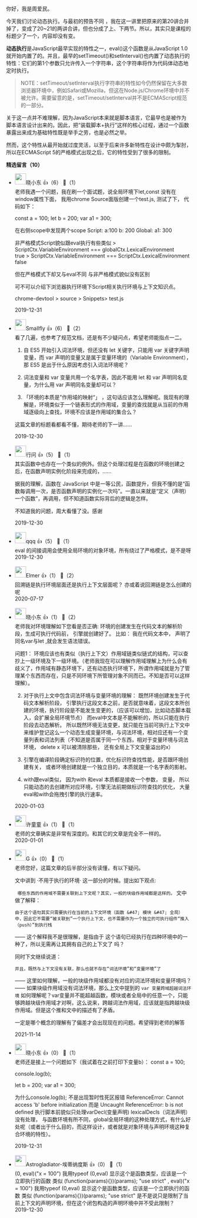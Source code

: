 你好，我是周爱民。

今天我们讨论动态执行。与最初的预告不同 ，我在这一讲里把原来的第20讲合并掉了，变成了20~21的两讲合讲，但也分成了上、下两节。所以，其实只是课程的标题少了一个，内容却没有变。

**动态执行**是JavaScript最早实现的特性之一，eval()这个函数是从JavaScript 1.0就开始内置了的。并且，最早的setTimeout()和setInterval()也内置了动态执行的特性：它们的第1个参数只允许传入一个字符串，这个字符串将作为代码体动态地定时执行。

> NOTE：setTimeout/setInterval执行字符串的特性如今仍然保留在大多数浏览器环境中，例如Safari或Mozilla，但这在Node.js/Chrome环境中并不被允许。需要留意的是，setTimeout/setInterval并不是ECMAScript规范的一部分。

关于这一点并不难理解，因为JavaScript本来就是脚本语言，它最早也是被作为脚本语言设计出来的。因此，把“装载脚本+执行”这样的核心过程，通过一个函数暴露出来成为基础特性既是举手之劳，也是必然之举。

然而，这个特性从最开始就过度灵活，以至于后来许多新特性在设计中颇为掣肘，所以在ECMAScript 5的严格模式出现之后，它的特性受到了很多的限制。
<div><strong>精选留言（10）</strong></div><ul>
<li><img src="https://static001.geekbang.org/account/avatar/00/12/3a/93/d7be8a1a.jpg" width="30px"><span>晓小东</span> 👍（6） 💬（1）<div>老师我遇一个问题，我在刷一个面试题，说全局环境下let,const 没有在window属性下面， 我用chrome Source面版创建一个test.js, 测试了下， 代码如下：

const a = 100;
let b = 200;
var a1 = 300;

在右侧scope中发现两个scope
Script:
   a:100
   b: 200
Global:
    a1: 300

非严格模式Script貌似跟eval执行有些类似
&gt; ScriptCtx.VariableEnvironment === globalCtx.LexicalEnvironment   
true
&gt; ScriptCtx.VariableEnvironment === ScriptCtx.LexicalEnvironment
false

但在严格模式下却又与eval不同 与非严格模式貌似没有区别

可不可以介绍下浏览器执行环境下Script相关执行环境与上下文知识点。

chrome-devtool &gt; source &gt; Snippets&gt; test.js</div>2019-12-31</li><br/><li><img src="https://static001.geekbang.org/account/avatar/00/0f/78/51/4790e13e.jpg" width="30px"><span>Smallfly</span> 👍（6） 💬（2）<div>看了几遍，也参考了规范文档，还是有不少疑问点，希望老师能指点一二。

1. 自 ES5 开始引入词法环境，但还没有 let 关键字，只能用 var 关键字声明变量，而 var 声明的变量又是属于变量环境的（Variable Environment），那 ES5 是出于什么原因考虑引入词法环境呢？

2. 词法变量和 var 变量共用一个名字表，因此不能用 let 和 var 声明同名变量，为什么用 var 声明同名变量却可以？

3. 「环境的本质是”作用域的映射“」 ，这句话应该怎么理解呢。我现有的理解是，环境类似于一个链表形式的作用域，变量的查找就是从当前的作用域逐级向上查找，环境不应该是作用域的集合么？

这篇文章的标题看都看不懂，期待老师的下一讲……</div>2019-12-30</li><br/><li><img src="https://static001.geekbang.org/account/avatar/00/0f/dc/90/c980113a.jpg" width="30px"><span>行问</span> 👍（5） 💬（1）<div> 其实函数中也存在一个类似的例外。但这个处理过程是在函数的环境创建之后，在函数声明实例化阶段来完成的，……

 据我的理解，函数在 JavaScript 中是一等公民，函数提升，但我不懂的是“函数每调用一次，是否函数声明的实例化一次吗”。一直以来就是“定义（声明）一个函数”，再调用，但不知道函数实际背后的逻辑是怎样。

 不知道我的问题，周大看懂了没。感谢
</div>2019-12-30</li><br/><li><img src="https://static001.geekbang.org/account/avatar/00/0f/5c/c2/8ffd2ad0.jpg" width="30px"><span>qqq</span> 👍（5） 💬（1）<div>eval 的间接调用会使用全局环境的对象环境，所有绕过了严格模式，是不是呀</div>2019-12-30</li><br/><li><img src="https://static001.geekbang.org/account/avatar/00/12/d4/37/528a43e7.jpg" width="30px"><span>Elmer</span> 👍（1） 💬（2）<div>回溯链是执行环境层面还是执行上下文层面呢？ 亦或着说回溯链是怎么创建的呢</div>2020-07-17</li><br/><li><img src="https://static001.geekbang.org/account/avatar/00/12/3a/93/d7be8a1a.jpg" width="30px"><span>晓小东</span> 👍（1） 💬（2）<div>老师我对环境理解如下您看是否正确:
环境的创建发生在代码文本的解析阶段，生成可执行代码前， 引擎就创建好了。
比如： 我在代码文本中， 声明了同名var与let ,就会发生语法错误。

问题1： 环境应该也有类似（执行上下文）作用域链类似链式的结构，可以查抄上一级环境及下一级环境。（老师我现在可以理解作用域理解上为什么会有歧义了，作用域有静态环境下，还有动态执行环境下，所谓作用域就是为了管理某个东西而存在，只是不同环境下所管理对象不同而已。不知是否可以这样理解）。

2. 对于执行上文中包含词法环境与变量环境的理解：
既然环境创建发生于代码文本解析阶段， 引擎执行这段文本之前，是否就意味着，这段文本所创建的环境，执行阶段是不能发生变更的，（应该可以增加，比如动态脚本载入，会扩展全局环境节点）
而eval中文本是不能解析的，所以只能在执行阶段去动态解析。
所以既然环境无法变更，就只能在当前可执行上下文中来维护登记这么一个动态生成变量环境，与词法环境，相对应还有一个变量列表和词法列表（不知道是否属于同一个东西，相对于变量环境与词法环境， delete x 可以被清除那些， 还有全局上下文变量溢出的x）

3. 引擎在编译阶段确定标识符的位置，优化标识符查找性能，是否跟环境创建有关， 或者环境创建就是一个独立目的，本质就是一个名字表的影射。

4. with跟eval类似， 因为with 和eval 本质都是接收一个参数， 变量， 所以只能动态的去创建所对应环境，引擎无法前期做标识符查找的优化， 大量eval和with会拖拽引擎的执行速率。

</div>2020-01-03</li><br/><li><img src="https://static001.geekbang.org/account/avatar/00/0f/4d/fd/0aa0e39f.jpg" width="30px"><span>许童童</span> 👍（1） 💬（1）<div>老师的文章确实是非常有深度的。和其它的文章是完全不一样的。</div>2020-01-01</li><br/><li><img src="https://thirdwx.qlogo.cn/mmopen/vi_32/3lp20weUpmEjiaLAS6umkKRGB7WicIPGWQ7sjRsxbw0EAiapnslID17FfmrMFppSDw7vn0A8bu1icBBmPXGGweGhjQ/132" width="30px"><span>G</span> 👍（0） 💬（1）<div>老师您好，这篇文章的后半部分没有读懂，有以下疑问。

文中讲到 ·不用于执行的环境· 这一部分的时候。提出如下观点:

` 哪些东西的作用域不需要关联到上下文呢？其实，一般的块级作用域都是这样的。` 
文中做了解释：

`由于这个语句其实只需要执行在当前的上下文环境（函数 &#47; 模块 &#47; 全局）中，因此它不需要“被关联到”一个执行上下文，也不需要作为一个独立的可执行组件“推入（push）”到执行栈`

—— 这个解释我不是很理解，是指由于 这个语句已经执行在四种环境中的一种了，所以无需再让其拥有自己的上下文了 吗？

同时下文继续说道：

`并且，既然与上下文没有关联，那么也就不存在“词法环境”和“变量环境”了`

—— 这里如何理解，一般的块级作用域都没有对应的词法环境和变量环境吗？
—— 如果块级作用域没有词法环境，那么上文中提到的 `var 变量跨域超越词法环境` 如何理解呢？var变量并不能超越函数，模块或者全局中的任意一个，只能够跨越块级作用域才对啊，这么说来，跨越词法作用域，应该就是指跨越块级作用域。但是这个推和文中的描述有了矛盾。

一定是哪个概念的理解有了偏差才会出现现在的问题。希望得到老师的解答



</div>2021-11-14</li><br/><li><img src="https://static001.geekbang.org/account/avatar/00/12/3a/93/d7be8a1a.jpg" width="30px"><span>晓小东</span> 👍（0） 💬（1）<div>老师还是接上一个问题如下（我试着在之前打印下变量b）：
const a = 100;

console.log(b);

let b = 200;
var a1 = 300;

为什么console.log(b); 不是出现暂时性死区报错 ReferenceError: Cannot access &#39;b&#39; before initialization
而是 Uncaught ReferenceError: b is not defined
执行脚本前貌似只处理varDecl(变量声明) lexicalDecls（词法声明）没有处理，  与函数环境有所不同，global全局环境的这种处理方式，有什么好处呢（或者出于什么目的，而这样设计，或者就是对象环境与声明环境这种复合环境的特性）。
</div>2019-12-31</li><br/><li><img src="https://static001.geekbang.org/account/avatar/00/15/13/7b/74e90531.jpg" width="30px"><span>Astrogladiator-埃蒂纳度斯</span> 👍（0） 💬（1）<div>(0, eval)(&quot;x = 100&quot;)
我用typeof (0,eval) 显示这个是函数类型，应该是一个立即执行的函数
类似 (function(params){})(params);
&quot;use strict&quot; , eval)(&quot;x = 100&quot;)
我用typeof (0,eval) 显示这个是函数类型，应该是一个立即执行的函数
类似 (function(params){})(params);
&quot;use strict&quot; 是不是说只是限制了当前上下文的声明环境，但在这个闭包构造的声明环境中并不受此限制？</div>2019-12-30</li><br/>
</ul>